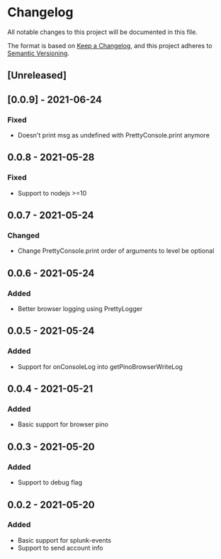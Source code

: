 # Changelog
All notable changes to this project will be documented in this file.

The format is based on [Keep a Changelog](https://keepachangelog.com/en/1.0.0/),
and this project adheres to [Semantic Versioning](https://semver.org/spec/v2.0.0.html).

## [Unreleased]

## [0.0.9] - 2021-06-24
### Fixed
- Doesn't print msg as undefined with PrettyConsole.print anymore

## 0.0.8 - 2021-05-28
### Fixed
- Support to nodejs >=10

## 0.0.7 - 2021-05-24
### Changed
- Change PrettyConsole.print order of arguments to level be optional

## 0.0.6 - 2021-05-24
### Added
- Better browser logging using PrettyLogger

## 0.0.5 - 2021-05-24
### Added
- Support for onConsoleLog into getPinoBrowserWriteLog

## 0.0.4 - 2021-05-21
### Added
- Basic support for browser pino

## 0.0.3 - 2021-05-20
### Added
- Support to debug flag

## 0.0.2 - 2021-05-20
### Added
- Basic support for splunk-events
- Support to send account info
